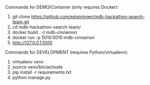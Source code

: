 
Commands for DEMO/Container (only requires Docker):
1. git clone https://github.com/esteininger/mdb-hackathon-search-team.git
2. cd mdb-hackathon-search-team/
3. docker build . -t mdb-cinnamon
4. docker run -p 5010:5010 mdb-cinnamon
5. http://127.0.0.1:5010

Commands for DEVELOPMENT (requires Python/virtualenv):
1. virtualenv venv
2. source venv/bin/activate
3. pip install -r requirements.txt
4. python manage.py
